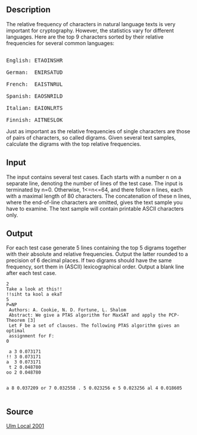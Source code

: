 <h2>Description</h2><p>The relative frequency of characters in natural language texts is very important for cryptography. However, the statistics vary for different languages. Here are the top 9 characters sorted by their relative frequencies for several common languages: 
</p><pre><br>English: ETAOINSHR
<br>German:  ENIRSATUD
<br>French:  EAISTNRUL
<br>Spanish: EAOSNRILD
<br>Italian: EAIONLRTS
<br>Finnish: AITNESLOK</pre><p>
</p>Just as important as the relative frequencies of single characters are those of pairs of characters, so called digrams. Given several text samples, calculate the digrams with the top relative frequencies. <h2>Input</h2><p>The input contains several test cases. Each starts with a number n on a separate line, denoting the number of lines of the test case. The input is terminated by n=0. Otherwise, 1&lt;=n&lt;=64, and there follow n lines, each with a maximal length of 80 characters. The concatenation of these n lines, where the end-of-line characters are omitted, gives the text sample you have to examine. The text sample will contain printable ASCII characters only. </p><h2>Output</h2><p>For each test case generate 5 lines containing the top 5 digrams together with their absolute and relative frequencies. Output the latter rounded to a precision of 6 decimal places. If two digrams should have the same frequency, sort them in (ASCII) lexicographical order. Output a blank line after each test case.</p><pre><code class="language-input1">2
Take a look at this!!
!!siht ta kool a ekaT
5
P=NP
 Authors: A. Cookie, N. D. Fortune, L. Shalom
 Abstract: We give a PTAS algorithm for MaxSAT and apply the PCP-Theorem [3]
 Let F be a set of clauses. The following PTAS algorithm gives an optimal
 assignment for F:
0
</code></pre><pre><code class="language-output1"> a 3 0.073171
!! 3 0.073171
a  3 0.073171
 t 2 0.048780
oo 2 0.048780

 a 8 0.037209
or 7 0.032558
.  5 0.023256
e  5 0.023256
al 4 0.018605
</code></pre><h2>Source</h2><a href="searchproblem?field=source&amp;key=Ulm+Local+2001">Ulm Local 2001</a>